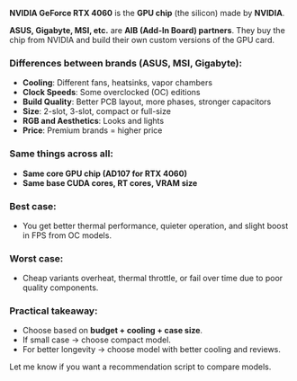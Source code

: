 **NVIDIA GeForce RTX 4060** is the **GPU chip** (the silicon) made by **NVIDIA**.

**ASUS, Gigabyte, MSI, etc.** are **AIB (Add-In Board) partners**. They buy the chip from NVIDIA and build their own custom versions of the GPU card.

### Differences between brands (ASUS, MSI, Gigabyte):
- **Cooling**: Different fans, heatsinks, vapor chambers
- **Clock Speeds**: Some overclocked (OC) editions
- **Build Quality**: Better PCB layout, more phases, stronger capacitors
- **Size**: 2-slot, 3-slot, compact or full-size
- **RGB and Aesthetics**: Looks and lights
- **Price**: Premium brands = higher price

### Same things across all:
- **Same core GPU chip (AD107 for RTX 4060)**
- **Same base CUDA cores, RT cores, VRAM size**

### Best case:
- You get better thermal performance, quieter operation, and slight boost in FPS from OC models.

### Worst case:
- Cheap variants overheat, thermal throttle, or fail over time due to poor quality components.

### Practical takeaway:
- Choose based on **budget + cooling + case size**.
- If small case → choose compact model.
- For better longevity → choose model with better cooling and reviews.

Let me know if you want a recommendation script to compare models.